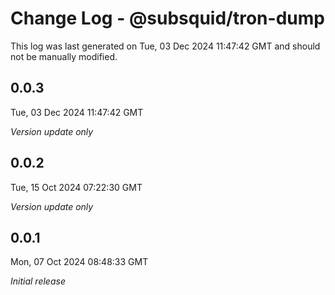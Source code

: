 # Change Log - @subsquid/tron-dump

This log was last generated on Tue, 03 Dec 2024 11:47:42 GMT and should not be manually modified.

## 0.0.3
Tue, 03 Dec 2024 11:47:42 GMT

_Version update only_

## 0.0.2
Tue, 15 Oct 2024 07:22:30 GMT

_Version update only_

## 0.0.1
Mon, 07 Oct 2024 08:48:33 GMT

_Initial release_

